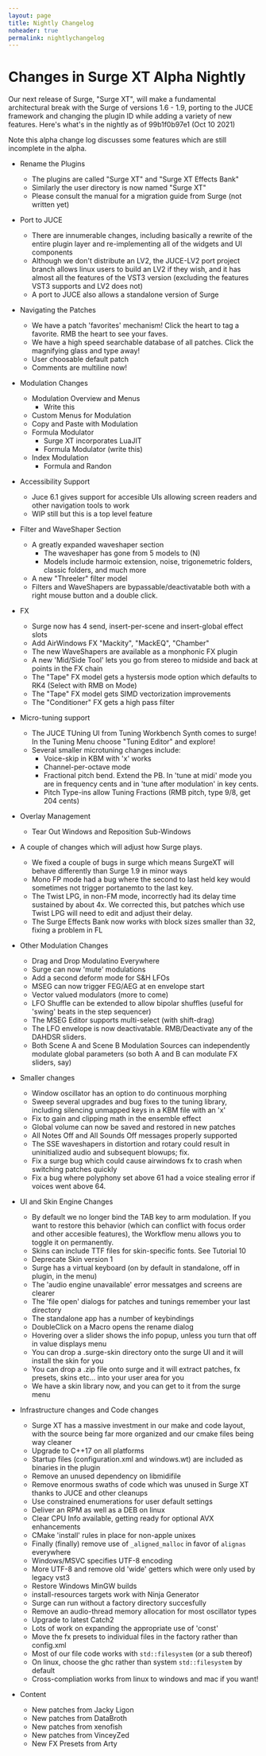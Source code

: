 ```yaml
---
layout: page
title: Nightly Changelog
noheader: true
permalink: nightlychangelog
---
```


# Changes in Surge XT Alpha Nightly

Our next release of Surge, "Surge XT", will make a fundamental architectural break with the 
Surge of versions 1.6 - 1.9, porting to the JUCE framework and changing the plugin ID while
adding a variety of new features. Here's what's in the nightly as of  99b1f0b97e1 (Oct 10 2021)

Note this alpha change log discusses some features which are still incomplete in the alpha.

- Rename the Plugins
   - The plugins are called "Surge XT" and "Surge XT Effects Bank"
   - Similarly the user directory is now named "Surge XT"
   - Please consult the manual for a migration guide from Surge (not written yet)

- Port to JUCE
  - There are innumerable changes, including basically a rewrite of the entire plugin layer
    and re-implementing all of the widgets and UI components
  - Although we don't distribute an LV2, the JUCE-LV2 port project branch allows linux
    users to build an LV2 if they wish, and it has almost all the features of the
    VST3 version (excluding the features VST3 supports and LV2 does not)
  - A port to JUCE also allows a standalone version of Surge
    
- Navigating the Patches
  - We have a patch 'favorites' mechanism! Click the heart to tag a favorite. RMB the heart to see your faves.
  - We have a high speed searchable database of all patches. Click the magnifying glass and type away!
  - User choosable default patch
  - Comments are multiline now!


- Modulation Changes
  - Modulation Overview and Menus
     - Write this
  - Custom Menus for Modulation 
  - Copy and Paste with Modulation
  - Formula Modulator
    - Surge XT incorporates LuaJIT
    - Formula Modulator (write this)
  - Index Modulation
      - Formula and Randon 

- Accessibility Support
  - Juce 6.1 gives support for accesible UIs allowing screen readers and other 
    navigation tools to work
  - WIP still but this is a top level feature

- Filter and WaveShaper Section
  - A greatly expanded waveshaper section
    - The waveshaper has gone from 5 models to (N)
    - Models include harmoic extension, noise, trigonemetric folders, classic folders, and much more
  - A new "Threeler" filter model
  - Filters and WaveShapers are bypassable/deactivatable both with a right mouse button and a double click.
 
- FX
  - Surge now has 4 send, insert-per-scene and insert-global effect slots
  - Add AirWindows FX "Mackity", "MackEQ", "Chamber"
  - The new WaveShapers are available as a monphonic FX plugin 
  - A new 'Mid/Side Tool' lets you go from stereo to midside and back at points in the FX chain
  - The "Tape" FX model gets a hystersis mode option which defaults to RK4 (Select with RMB on Mode)
  - The "Tape" FX model gets SIMD vectorization improvements
  - The "Conditioner" FX gets a high pass filter 
  

- Micro-tuning support
  - The JUCE TUning UI from Tuning Workbench Synth comes to surge! In the Tuning Menu choose "Tuning Editor" and explore!
  - Several smaller microtuning changes include:
    - Voice-skip in KBM with 'x' works
    - Channel-per-octave mode  
    - Fractional pitch bend. Extend the PB. In 'tune at midi' mode you are in frequency cents and in 'tune after modulation' in key cents.
    - Pitch Type-ins allow Tuning Fractions (RMB pitch, type 9/8, get 204 cents)

- Overlay Management
  - Tear Out Windows and Reposition Sub-Windows
   
- A couple of changes which will adjust how Surge plays.
  - We fixed a couple of bugs in surge which means SurgeXT will behave differently than Surge 1.9 in minor ways
  - Mono FP mode had a bug where the second to last held key would sometimes not trigger portanemto to the last key.  
  - The Twist LPG, in non-FM mode, incorrectly had its delay time sustained by about 4x. We corrected this, but patches which
    use Twist LPG will need to edit and adjust their delay.
  - The Surge Effects Bank now works with block sizes smaller than 32, fixing a problem in FL

- Other Modulation Changes
  - Drag and Drop Modulatino Everywhere 
  - Surge can now 'mute' modulations 
  - Add a second deform mode for S&H LFOs
  - MSEG can now trigger FEG/AEG at en envelope start
  - Vector valued modulators (more to come)
  - LFO Shuffle can be extended to allow bipolar shuffles (useful for 'swing' beats
    in the step sequencer)
  - The MSEG Editor supports multi-select (with shift-drag)
  - The LFO envelope is now deactivatable. RMB/Deactivate any of the DAHDSR sliders.
  - Both Scene A and Scene B Modulation Sources can independently modulate global parameters (so both A and B can modulate FX sliders, say)

- Smaller changes
  - Window oscillator has an option to do continuous morphing
  - Sweep several upgrades and bug fixes to the tuning library,
    including silencing unmapped keys in a KBM file with an 'x'
  - Fix to gain and clipping math in the ensemble effect
  - Global volume can now be saved and restored in new patches
  - All Notes Off and All Sounds Off messages properly supported
  - The SSE waveshapers in distortion and rotary could result in
    uninitialized audio and subsequent blowups; fix.
  - Fix a surge bug which could cause airwindows fx to crash when switching
    patches quickly
  - Fix a bug where polyphony set above 61 had a voice stealing error if voices went above 64.

- UI and Skin Engine Changes
  - By default we no longer bind the TAB key to arm modulation. If you want to
    restore this behavior (which can conflict with focus order and other accesible
    features), the Workflow menu allows you to toggle it on permanently.
  - Skins can include TTF files for skin-specific fonts. See Tutorial 10
  - Deprecate Skin version 1
  - Surge has a virtual keyboard (on by default in standalone, off in plugin, in the menu)
  - The 'audio engine unavailable' error messatges and screens are clearer
  - The 'file open' dialogs for patches and tunings remember your last directory
  - The standalone app has a number of keybindings
  - DoubleClick on a Macro opens the rename dialog
  - Hovering over a slider shows the info popup, unless you turn that off in value displays menu
  - You can drop a .surge-skin directory onto the surge UI and it will install the skin for you
  - You can drop a .zip file onto surge and it will extract patches, fx presets, skins etc... into your user area for you
  - We have a skin library now, and you can get to it from the surge menu

- Infrastructure changes and Code changes
  - Surge XT has a massive investment in our make and code layout, with the source being far more organized and our cmake files being way cleaner
  - Upgrade to C++17 on all platforms
  - Startup files (configuration.xml and windows.wt) are included as binaries in the plugin
  - Remove an unused dependency on libmidifile
  - Remove enormous swaths of code which was unused in Surge XT thanks to JUCE and other cleanups
  - Use constrained enumerations for user default settings
  - Deliver an RPM as well as a DEB on linux
  - Clear CPU Info available, getting ready for optional AVX enhancements
  - CMake 'install' rules in place for non-apple unixes
  - Finally (finally) remove use of `_aligned_malloc` in favor of `alignas` everywhere
  - Windows/MSVC specifies UTF-8 encoding
  - More UTF-8 and remove old 'wide' getters which were only used by legacy vst3
  - Restore Windows MinGW builds
  - install-resources targets work with Ninja Generator
  - Surge can run without a factory directory succesfully
  - Remove an audio-thread memory allocation for most oscillator types
  - Upgrade to latest Catch2 
  - Lots of work on expanding the appropriate use of 'const'
  - Move the fx presets to individual files in the factory rather than config.xml
  - Most of our file code works with `std::filesystem` (or a sub thereof)
  - On linux, choose the ghc rather than system `std::filesystem` by default
  - Cross-compliation works from linux to windows and mac if you want!
  
- Content
  - New patches from Jacky Ligon
  - New patches from DataBroth
  - New patches from xenofish
  - New patches from VinceyZed
  - New FX Presets from Arty
  
  
